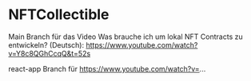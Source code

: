# NFTCollectible

Main Branch für das Video Was brauche ich um lokal NFT Contracts zu entwickeln? (Deutsch): https://www.youtube.com/watch?v=Y8c8QGhCcqQ&t=52s

react-app Branch für https://www.youtube.com/watch?v=...
